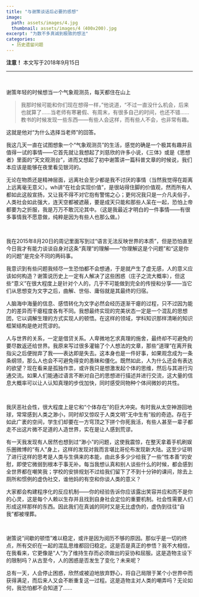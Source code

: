 ```yaml
---
title: "与谢策谈话后必要的感想"
image: 
  path: assets/images/4.jpg
  thumbnail: assets/images/4（400x200).jpg
excerpt: "为数不多真诚到极致的想法"
categories:
  - 历史遗留问题
---
```


**注意！** 本文写于2018年9月15日

---

 &nbsp;

   谢策年轻的时候想当一个气象观测员，每天都住在山上
  >我那时候可能和你们现在想得一样，”他说道，“不过一直没什么机会，后来也就算了......当老师有寒暑假、有周末，有很多自己的时间，也还不错......教书的时候发现一些东西——有些人会这样，而有些人不会，也非常有趣。

  这就是他对“为什么选择当老师”的回答。

  我这几天一直在试图想象一个“气象观测员”的生活，感觉的确是一个极其有趣并且值得一试的事情——它首先就让我想起了刘慈欣的许多小说，《三体》或是《思想者》里面的“天文观测台”，进而又想起了初中谢策讲一篇科普文章的时候说，我们本应该是能够在夜里看见银河的。

  无论在物质还是精神层面，远离社会至少都是我不讨厌的事情（当然我觉得在距离上远离毫无意义）。wh讲“在社会实现价值”，是很站得住脚的价值观，然而所有人都如此这般宣扬，又让我不得不对它抱有警惕之心；更何况我只是一介凡夫俗子，人类社会如此强大，连天空都被遮蔽，要是成天只能和那些人呆在一起，恐怕上帝都要为之折服，我是万万不敢沉沦其中。（这是我最近才明白的一件事情——有很多事情我不愿意做，纯粹是因为有些人也那么做。）
  
   &nbsp;

  我在2015年8月20日的周记里面写到过“语言无法反映世界的本质”，但是恐怕直至今日我才有能力谈谈自身对这条“真理”的理解——“你理解这是个问题”和“这是你的问题”是完全不同的两码事。

  我意识到有些问题我倾尽一生恐怕都不会想通，于是就产生了虚无感，人的意义应该如何构造？谢策说历史上一定有人解决了这些困惑（庄子之流大概率），但这些“意义”在很大程度上是针对个人的，几乎不可能做到完全的传授和分享——当它们从思想变为文字之后，曲解、世俗、庸俗就是其最终的归宿。

  人脑海中海量的信息、感悟转化为文字必然会经历逐渐干瘪的过程，只不过因为能力的差异而干瘪程度各有不同。我想最终实现的完美状态一定是一个混乱的思想团，它以调解生理的方式实现人的顿悟。在这样的领域，学科知识那样清晰的知识框架结构是绝对荒谬的。

  人与世界的关系，一定是借贷关系。人卑微地乞求真理的施舍，最终却不可避免的要尽数返还给世界。我原来写过很多灌输了个人想法的文章，那些“道理”在离开我指尖之后便抛弃了我——表达即是失去。这本身也是一件好事，如果观念成为一条条纲领，那么人也会不可避免得变的愚昧和僵化。既然如此，人为什么还会有表达的欲望？现在看来是孤独作祟，或许我只是想激发起个体的思维，然后与其进行沟通交流。如果人们能通过语言不断对自己的思想进行描述并进行交流，这大量的信息大概率可以让人认知真理的步伐加快，同时感受同物种个体间微妙的共性。

&nbsp;

  我厌恶社会性，很大程度上是它和“个体存在”的巨大冲突。有时我从太空神游回地球，常常感到人类之渺小，同时却又惊叹于人类文明“无中生有”般的奇迹。存在于如此广袤的空间，学生们却要在一方穹顶之下拼个你死我活，有些人甚至一辈子都走不出这片微不足道的人造世界，实在是让人感到荒谬。

  有一天我发现有人居然也想到过“渺小”的问题，这使我震惊，在整天拿着手机刷娱乐圈微博的“有人”身上，这样的发现对我而言堪比哥伦布发现新大陆。这至少证明了进行这样的思考是人类与生俱来的本能，由此多多少少给我了一些“性本善”的安慰，即使它微弱到根本于事无补。每当我想认真和别人谈些什么的时候，都会感到全世界都在嘲笑我；学校的安排规划不过给我们留下了不到十分钟的课间，除去上厕所和惯例的虚伪社交，谁他妈的有空和你谈人类的意义？

  大家都会构建程序化的反应机制——你的经验告诉你应该露出笑容并应和而不是你的心灵，这是每个人赖以生存并且找到自身社会定位的重要机制。社会性需要人们形成这样那样的东西。因此我们在真诚的同时又是无比虚伪的，虚伪到往往“自我”都被埋葬。

 &nbsp;

  谢策说“间歇的顿悟”难以稳定，或许是因为阅历不够的原因。那似乎是一切的终点，所有交织在一起的混乱思维都回归稳定。这是否是真正的参悟？我不大相信，在我看来，它更像是“人”为了维持生存而必须做出的妥协和屈服。这是造物主设下的限制吗？从古至今，人的困惑是否发生了变化？未来呢？

  总有一天，人会停止困惑，欣然或被迫地放弃野心，将自己局限于某个小世界中而获得满足，而后来人又会不断重复这一过程。这是造物主对人类的嘲弄吗？无论如何，我恐怕都不会知道了......
